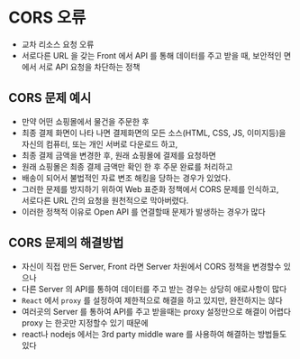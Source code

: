 # CORS 오류

- 교차 리소스 요청 오류
- 서로다른 URL 을 갖는 Front 에서 API 를 통해 데이터를 주고 받을 때, 보안적인 면에서 서로 API 요청을 차단하는 정책

## CORS 문제 예시

- 만약 어떤 쇼핑몰에서 물건을 주문한 후
- 최종 결제 화면이 나타 나면 결제화면의 모든 소스(HTML, CSS, JS, 이미지등)을 자신의 컴퓨터, 또는 개인 서버로 다운로드 하고,
- 최종 결제 금액을 변경한 후, 원래 쇼핑몰에 결제를 요청하면
- 원래 쇼핑몰은 최종 결제 금액만 확인 한 후 주문 완료를 처리하고
- 배송이 되어서 불법적인 자료 변조 해킹을 당하는 경우가 있었다.
- 그러한 문제를 방지하기 위하여 Web 표준화 정책에서 CORS 문제를 인식하고,  
  서로다른 URL 간의 요청을 원천적으로 막아버렸다.
- 이러한 정책적 이유로 Open API 를 연결할때 문제가 발생하는 경우가 많다

## CORS 문제의 해결방법

- 자신이 직접 만든 Server, Front 라면 Server 차원에서 CORS 정책을 변경할수 있으나
- 다른 Server 의 API를 통하여 데이터를 주고 받는 경우는 상당히 애로사항이 많다
- `React` 에서 `proxy` 를 설정하여 제한적으로 해결을 하고 있지만, 완전하지는 않다
- 여러곳의 Server 를 통하여 API를 주고 받을때는 proxy 설정만으로 해결이 어렵다  
  proxy 는 한곳만 지정할수 있기 때문에
- react나 nodejs 에서는 3rd party middle ware 를 사용하여 해결하는 방법들도 있다
